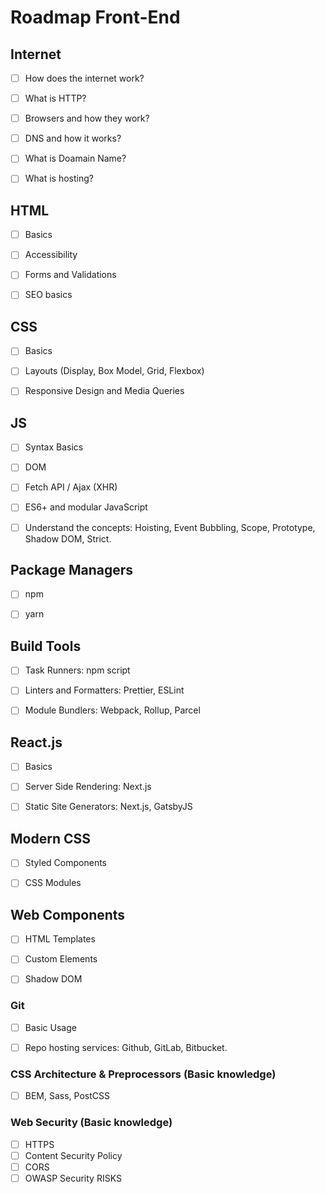 # Roadmap Front-End


## Internet
 - [ ] How does the internet work?  
 - [ ] What is HTTP?
 - [ ] Browsers and how they work?
 - [ ] DNS and how it works?
 - [ ] What is Doamain Name?
 - [ ] What is hosting?
 
 
## HTML
 - [ ] Basics
 - [ ] Accessibility
 - [ ] Forms and Validations
 - [ ] SEO basics
 
 
## CSS
- [ ] Basics
- [ ] Layouts (Display, Box Model, Grid, Flexbox)
- [ ] Responsive Design and Media Queries


## JS
- [ ] Syntax Basics
- [ ] DOM
- [ ] Fetch API / Ajax (XHR)
- [ ] ES6+ and modular JavaScript
- [ ] Understand the concepts: Hoisting, Event Bubbling, Scope, Prototype, Shadow DOM, Strict.


## Package Managers
- [ ] npm
- [ ] yarn


## Build Tools
- [ ] Task Runners: npm script
- [ ] Linters and Formatters: Prettier, ESLint
- [ ] Module Bundlers: Webpack, Rollup, Parcel


## React.js
- [ ] Basics
- [ ] Server Side Rendering: Next.js
- [ ] Static Site Generators: Next.js, GatsbyJS


## Modern CSS
- [ ] Styled Components
- [ ] CSS Modules


## Web Components
- [ ] HTML Templates
- [ ] Custom Elements
- [ ] Shadow DOM


### Git
- [ ] Basic Usage
- [ ] Repo hosting services: Github, GitLab, Bitbucket.


### CSS Architecture & Preprocessors (Basic knowledge)
- [ ] BEM, Sass, PostCSS


### Web Security (Basic knowledge)
- [ ] HTTPS
- [ ] Content Security Policy
- [ ] CORS
- [ ] OWASP Security RISKS
